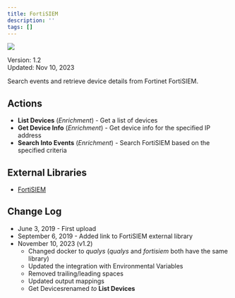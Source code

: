 ```yaml
---
title: FortiSIEM
description: ''
tags: []
---
```


![](/img/platform-services/automation-service/app-central/logos/fortisiem.png)

Version: 1.2  
Updated: Nov 10, 2023

Search events and retrieve device details from Fortinet FortiSIEM.

## Actions

* **List Devices** (*Enrichment*) - Get a list of devices
* **Get Device Info** (*Enrichment*) - Get device info for the specified IP address
* **Search Into Events** (*Enrichment*) - Search FortiSIEM based on the specified criteria

## External Libraries

* [FortiSIEM](https://github.com/martinblech/xmltodict/blob/master/LICENSE)

## Change Log

* June 3, 2019 - First upload
* September 6, 2019 - Added link to FortiSIEM external library
* November 10, 2023 (v1.2)
	+ Changed docker to *qualys* (*qualys* and *fortisiem* both have the same library)
	+ Updated the integration with Environmental Variables
	+ Removed trailing/leading spaces
	+ Updated output mappings
	+ Get Devicesrenamed *to* **List Devices**
